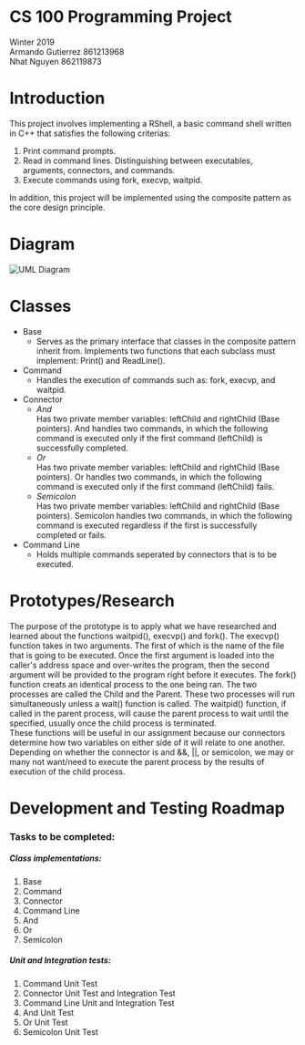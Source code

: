 # CS 100 Programming Project
Winter 2019\
Armando Gutierrez 861213968\
Nhat Nguyen 862119873

# Introduction
This project involves implementing a RShell, a basic command shell written in C++ that satisfies the following criterias: 
1. Print command prompts.
2. Read in command lines. Distinguishing between executables, arguments, connectors, and commands.
3. Execute commands using fork, execvp, waitpid.

In addition, this project will be implemented using the composite pattern as the core design principle.

# Diagram
![UML Diagram](https://github.com/cs100/assignment-cs_100_aa_assignment_1/blob/master/Images/Assignment_2_UML.png)

# Classes
* Base
  * Serves as the primary interface that classes in the composite pattern inherit from. Implements two functions that each subclass must implement: Print() and ReadLine().
* Command
  * Handles the execution of commands such as: fork, execvp, and waitpid.
* Connector
  * *And*\
Has two private member variables: leftChild and rightChild (Base pointers). And handles two commands, in which the following command is executed only if the first command (leftChild) is successfully completed.
  * *Or*\
Has two private member variables: leftChild and rightChild (Base pointers). Or handles two commands, in which the following command is executed only if the first command (leftChild) fails.
  * *Semicolon*\
Has two private member variables: leftChild and rightChild (Base pointers). Semicolon handles two commands, in which the following command is executed regardless if the first is successfully completed or fails.
* Command Line
  * Holds multiple commands seperated by connectors that is to be executed.
# Prototypes/Research
The purpose of the prototype is to apply what we have researched and learned about the functions waitpid(), execvp() and fork(). The execvp() function takes in two arguments. The first of which is the name of the file that is going to be executed. Once the first argument is loaded into the caller's address space and over-writes the program, then the second argument will be provided to the program right before it executes. The fork() function creats an identical process to the one being ran. The two processes are called the Child and the Parent. These two processes will run simultaneously unless a wait() function is called. The waitpid() function, if called in the parent process, will cause the parent process to wait until the specified, usually once the child process is terminated. \
These functions will be useful in our assignment because our connectors determine how two variables on either side of it will relate to one another. Depending on whether the connector is and &&, ||, or semicolon, we may or many not want/need to execute the parent process by the results of execution of the child process.

# Development and Testing Roadmap
### Tasks to be completed:
##### Class implementations:
1. Base
2. Command
3. Connector
4. Command Line
5. And
6. Or
7. Semicolon
##### Unit and Integration tests:
1. Command Unit Test
2. Connector Unit Test and Integration Test
3. Command Line Unit and Integration Test
4. And Unit Test
5. Or Unit Test
6. Semicolon Unit Test

